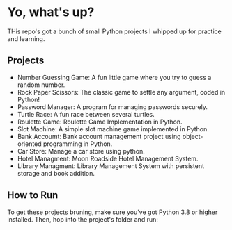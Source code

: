 # Yo, what's up? 
THis repo's got a bunch of small Python projects I whipped up for practice and learning.


## Projects
- Number Guessing Game: A fun little game where you try to guess a random number.
- Rock Paper Scissors: The classic game to settle any argument, coded in Python!
- Password Manager:  A program for managing passwords securely.
- Turtle Race: A fun race between several turtles.
- Roulette Game: Roulette Game Implementation in Python. 
- Slot Machine: A simple slot machine game implemented in Python.
- Bank Accoumt: Bank account management project using object-oriented programming in Python.
- Car Store: Manage a car store using python.
- Hotel Managment: Moon Roadside Hotel Management System.
- Library Managment: Library Management System with persistent storage and book addition.

## How to Run
To get these projects bruning, make sure you've got Python 3.8 or higher installed. Then, hop into the project's folder and run:

